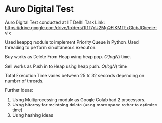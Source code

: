 # Auro Digital Test
Auro Digital Test conducted at IIT Delhi
Task Link: https://drive.google.com/drive/folders/1t1T7pU2MgQFIKMT9xGIcbJGbeeie-vix

Used heappq module to implement Priority Queue in Python.
Used threading to perform simultaneous execution.

Buy works as Delete From Heap using heap pop. $O(log N)$ time.

Sell works as Push in to Heap using heap push. $O(log N)$ time

Total Execution Time varies between 25 to 32 seconds depending on number of threads.

Further Ideas:
1. Using Multiprocessing module as Google Colab had 2 processors.
2. Using bitarray for maintaing delete (using more space rather to optimize time)
3. Using hashing ideas
